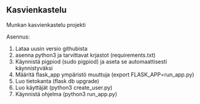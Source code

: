 ## Kasvienkastelu
Munkan kasvienkastelu projekti

Asennus:
  1. Lataa uusin versio githubista
  2. asenna python3 ja tarvittavat krjastot (requirements.txt)
  3. Käynnistä pigpiod (sudo pigpiod) ja aseta se automaattisesti käynnistyväksi
  4. Määritä flask_app ympäristö muuttuja (export FLASK_APP=run_app.py)
  5. Luo tietokanta (flask db upgrade)
  6. Luo käyttäjät (python3 create_user.py)
  7. Käynnistä ohjelma (python3 run_app.py)
